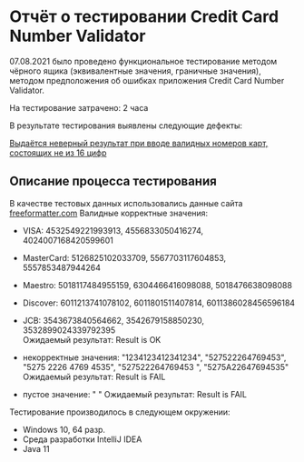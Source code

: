 # Отчёт о тестировании Credit Card Number Validator

07.08.2021  было проведено функциональное тестирование методом чёрного ящика (эквивалентные значения, граничные значения), методом предположения об ошибках приложения Credit Card Number Validator.

На тестирование затрачено: 2 часа

В результате тестирования выявлены следующие дефекты:

[Выдаётся неверный результат при вводе валидных номеров карт, состоящих не из 16 цифр](https://github.com/roandr1970/Credit-Card-Number-Validator/issues/1)

## Описание процесса тестирования

В качестве тестовых данных использовались данные  сайта [freeformatter.com](https://www.freeformatter.com/credit-card-number-generator-validator.html)
Валидные корректные значения: 
* VISA: 4532549221993913, 4556833050416274, 4024007168420599601
* MasterCard: 5126825102033709, 5567703117604853, 5557853487944264
* Maestro: 5018117484955159, 6304466416098088, 5018476638098088
* Discover: 6011213741078102, 6011801511407814, 6011386028456596184
* JCB: 3543673840564662, 3542679158850230, 3532899024339792395  
  Ожидаемый результат: Result is OK
  
* некорректные значения: "1234123412341234", "527522264769453", "5275 2226 4769 4535", "527522264769453 ", "5275A22647694535"
  Ожидаемый результат: Result is FAIL
  
* пустое значение: " "
  Ожидаемый результат: Result is FAIL


Тестирование производилось в следующем окружении:
* Windows 10, 64 разр.
* Среда разработки IntelliJ IDEA
* Java 11

